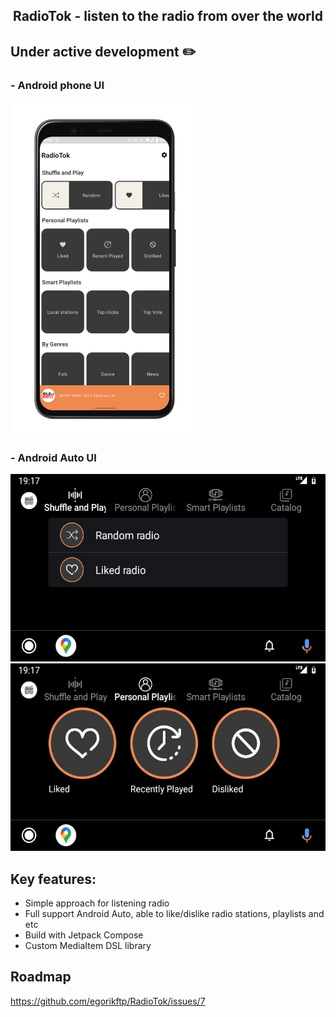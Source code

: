 <h2 align="center">
    RadioTok - listen to the radio from over the world
</h2>


## Under active development ✏️

### - Android phone UI
<img alt="Icon" src="assets/android_app.png" width="300" />

### - Android Auto UI
<img alt="Icon" src="assets/android_auto_shuffle.jpg" width="520" height="300"/> <img alt="Icon" src="assets/android_auto_personal.jpg" width="520" height="300" />


## Key features: 
- Simple approach for listening radio
- Full support Android Auto, able to like/dislike radio stations, playlists and etc
- Build with Jetpack Compose
- Custom MediaItem DSL library

## Roadmap

https://github.com/egorikftp/RadioTok/issues/7
